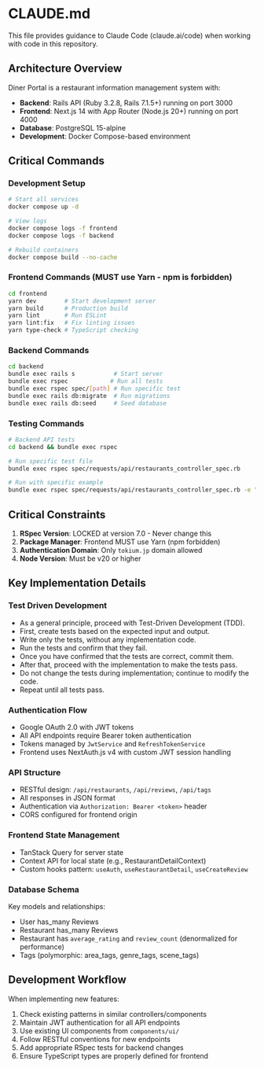 # CLAUDE.md

This file provides guidance to Claude Code (claude.ai/code) when working with code in this repository.

## Architecture Overview

Diner Portal is a restaurant information management system with:
- **Backend**: Rails API (Ruby 3.2.8, Rails 7.1.5+) running on port 3000
- **Frontend**: Next.js 14 with App Router (Node.js 20+) running on port 4000
- **Database**: PostgreSQL 15-alpine
- **Development**: Docker Compose-based environment

## Critical Commands

### Development Setup
```bash
# Start all services
docker compose up -d

# View logs
docker compose logs -f frontend
docker compose logs -f backend

# Rebuild containers
docker compose build --no-cache
```

### Frontend Commands (MUST use Yarn - npm is forbidden)
```bash
cd frontend
yarn dev        # Start development server
yarn build      # Production build
yarn lint       # Run ESLint
yarn lint:fix   # Fix linting issues
yarn type-check # TypeScript checking
```

### Backend Commands
```bash
cd backend
bundle exec rails s           # Start server
bundle exec rspec            # Run all tests
bundle exec rspec spec/[path] # Run specific test
bundle exec rails db:migrate  # Run migrations
bundle exec rails db:seed     # Seed database
```

### Testing Commands
```bash
# Backend API tests
cd backend && bundle exec rspec

# Run specific test file
bundle exec rspec spec/requests/api/restaurants_controller_spec.rb

# Run with specific example
bundle exec rspec spec/requests/api/restaurants_controller_spec.rb -e "returns restaurants"
```

## Critical Constraints

1. **RSpec Version**: LOCKED at version 7.0 - Never change this
2. **Package Manager**: Frontend MUST use Yarn (npm forbidden)
3. **Authentication Domain**: Only `tokium.jp` domain allowed
4. **Node Version**: Must be v20 or higher

## Key Implementation Details

### Test Driven Development
- As a general principle, proceed with Test-Driven Development (TDD).
- First, create tests based on the expected input and output.
- Write only the tests, without any implementation code.
- Run the tests and confirm that they fail.
- Once you have confirmed that the tests are correct, commit them.
- After that, proceed with the implementation to make the tests pass.
- Do not change the tests during implementation; continue to modify the code.
- Repeat until all tests pass.

### Authentication Flow
- Google OAuth 2.0 with JWT tokens
- All API endpoints require Bearer token authentication
- Tokens managed by `JwtService` and `RefreshTokenService`
- Frontend uses NextAuth.js v4 with custom JWT session handling

### API Structure
- RESTful design: `/api/restaurants`, `/api/reviews`, `/api/tags`
- All responses in JSON format
- Authentication via `Authorization: Bearer <token>` header
- CORS configured for frontend origin

### Frontend State Management
- TanStack Query for server state
- Context API for local state (e.g., RestaurantDetailContext)
- Custom hooks pattern: `useAuth`, `useRestaurantDetail`, `useCreateReview`

### Database Schema
Key models and relationships:
- User has_many Reviews
- Restaurant has_many Reviews
- Restaurant has `average_rating` and `review_count` (denormalized for performance)
- Tags (polymorphic: area_tags, genre_tags, scene_tags)

## Development Workflow

When implementing new features:
1. Check existing patterns in similar controllers/components
2. Maintain JWT authentication for all API endpoints
3. Use existing UI components from `components/ui/`
4. Follow RESTful conventions for new endpoints
5. Add appropriate RSpec tests for backend changes
6. Ensure TypeScript types are properly defined for frontend